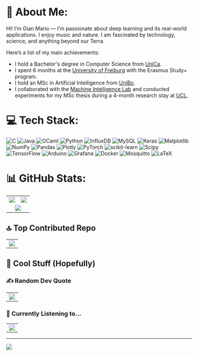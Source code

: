 # 💫 About Me:
Hi! I’m Gian Mario — I’m passionate about deep learning and its real-world applications. I enjoy music and nature. I am fascinated by technology, science, and anything beyond our Terra.

Here’s a list of my main achievements:
- I hold a Bachelor's degree in Computer Science from [UniCa](https://www.unica.it/it).  
- I spent 6 months at the [University of Freiburg](https://uni-freiburg.de/en/) with the Erasmus Study+ program.  
- I hold an MSc in Artificial Intelligence from [UniBo](https://www.unibo.it/it).
- I collaborated with the [Machine Intelligence Lab](https://www.machineintelligencelab.ai/) and conducted experiments for my MSc thesis during a 4-month research stay at [UCL](https://www.ucl.ac.uk/).



# 💻 Tech Stack:
![C](https://img.shields.io/badge/c-%2300599C.svg?style=for-the-badge&logo=c&logoColor=white) ![Java](https://img.shields.io/badge/java-%23ED8B00.svg?style=for-the-badge&logo=openjdk&logoColor=white) ![OCaml](https://img.shields.io/badge/OCaml-%23E98407.svg?style=for-the-badge&logo=ocaml&logoColor=white) ![Python](https://img.shields.io/badge/python-3670A0?style=for-the-badge&logo=python&logoColor=ffdd54) ![InfluxDB](https://img.shields.io/badge/InfluxDB-22ADF6?style=for-the-badge&logo=InfluxDB&logoColor=white) ![MySQL](https://img.shields.io/badge/mysql-4479A1.svg?style=for-the-badge&logo=mysql&logoColor=white) ![Keras](https://img.shields.io/badge/Keras-%23D00000.svg?style=for-the-badge&logo=Keras&logoColor=white) ![Matplotlib](https://img.shields.io/badge/Matplotlib-%23ffffff.svg?style=for-the-badge&logo=Matplotlib&logoColor=black) ![NumPy](https://img.shields.io/badge/numpy-%23013243.svg?style=for-the-badge&logo=numpy&logoColor=white) ![Pandas](https://img.shields.io/badge/pandas-%23150458.svg?style=for-the-badge&logo=pandas&logoColor=white) ![Plotly](https://img.shields.io/badge/Plotly-%233F4F75.svg?style=for-the-badge&logo=plotly&logoColor=white) ![PyTorch](https://img.shields.io/badge/PyTorch-%23EE4C2C.svg?style=for-the-badge&logo=PyTorch&logoColor=white) ![scikit-learn](https://img.shields.io/badge/scikit--learn-%23F7931E.svg?style=for-the-badge&logo=scikit-learn&logoColor=white) ![Scipy](https://img.shields.io/badge/SciPy-%230C55A5.svg?style=for-the-badge&logo=scipy&logoColor=%white) ![TensorFlow](https://img.shields.io/badge/TensorFlow-%23FF6F00.svg?style=for-the-badge&logo=TensorFlow&logoColor=white) ![Arduino](https://img.shields.io/badge/-Arduino-00979D?style=for-the-badge&logo=Arduino&logoColor=white) ![Grafana](https://img.shields.io/badge/grafana-%23F46800.svg?style=for-the-badge&logo=grafana&logoColor=white) ![Docker](https://img.shields.io/badge/docker-%230db7ed.svg?style=for-the-badge&logo=docker&logoColor=white) ![Mosquitto](https://img.shields.io/badge/mosquitto-%233C5280.svg?style=for-the-badge&logo=eclipsemosquitto&logoColor=white) ![LaTeX](https://img.shields.io/badge/latex-%23008080.svg?style=for-the-badge&logo=latex&logoColor=white)

# 📊 GitHub Stats:
<table align="center">
  <tr>
    <td align="center">
      <img src="https://github-readme-stats.vercel.app/api?username=GianM0027&theme=dark&hide_border=false&include_all_commits=false&count_private=false" />
    </td>
    <td align="center">
      <img src="https://nirzak-streak-stats.vercel.app/?user=GianM0027&theme=dark&hide_border=false" />
    </td>
  </tr>
  <tr>
    <td align="center" colspan="2">
      <img src="https://github-readme-stats.vercel.app/api/top-langs/?username=GianM0027&theme=dark&hide_border=false&include_all_commits=false&count_private=false&layout=compact" />
    </td>
  </tr>
</table>

## 🔝 Top Contributed Repo
<table align="center">
  <td align="center">
      <img src="https://github-contributor-stats.vercel.app/api?username=GianM0027&limit=5&theme=dark&combine_all_yearly_contributions=true" />
    </td>
</table>

## 🎉 Cool Stuff (Hopefully)
### ✍️ Random Dev Quote

<table align="center">
  <td align="center">
      <img src="https://quotes-github-readme.vercel.app/api?type=horizontal&theme=gruvbox" />
    </td>
</table>


### 🎵 Currently Listening to...
<table align="center">
  <tr>
    <td align="center">
      <a href="https://spotify-github-profile.kittinanx.com/api/view?uid=gianmario0023&redirect=true">
        <img src="https://spotify-github-profile.kittinanx.com/api/view?uid=gianmario0023&cover_image=true&theme=compact&show_offline=false&background_color=121212&interchange=false" />
      </a>
    </td>
  </tr>
</table>



---
[![](https://visitcount.itsvg.in/api?id=GianM0027&icon=0&color=0)](https://visitcount.itsvg.in)

<!-- Proudly created with GPRM ( https://gprm.itsvg.in ) -->
